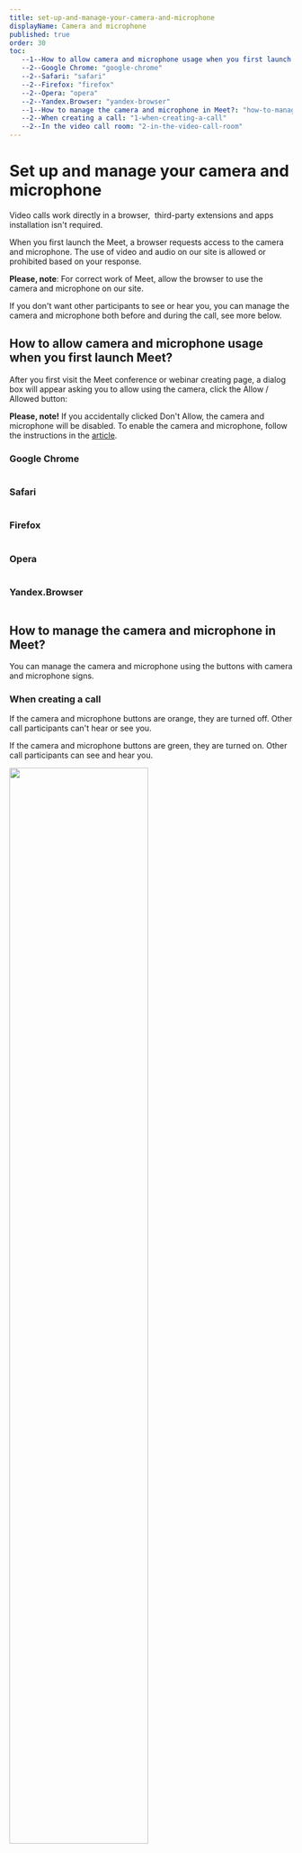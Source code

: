 ```yaml
---
title: set-up-and-manage-your-camera-and-microphone
displayName: Camera and microphone
published: true
order: 30
toc:
   --1--How to allow camera and microphone usage when you first launch Meet?: "how-to-allow-camera-and-microphone-usage-when-you-first-launch-meet"
   --2--Google Chrome: "google-chrome"
   --2--Safari: "safari"
   --2--Firefox: "firefox"
   --2--Opera: "opera"
   --2--Yandex.Browser: "yandex-browser"
   --1--How to manage the camera and microphone in Meet?: "how-to-manage-the-camera-and-microphone-in-meet"
   --2--When creating a call: "1-when-creating-a-call"
   --2--In the video call room: "2-in-the-video-call-room"
---
```

# Set up and manage your camera and microphone

Video calls work directly in a browser,  third-party extensions and apps installation isn't required.

When you first launch the Meet, a browser requests access to the camera and microphone. The use of video and audio on our site is allowed or prohibited based on your response.

**Please, note**: For correct work of Meet, allow the browser to use the camera and microphone on our site.

If you don't want other participants to see or hear you, you can manage the camera and microphone both before and during the call, see more below.

## How to allow camera and microphone usage when you first launch Meet?

After you first visit the Meet conference or webinar creating page, a dialog box will appear asking you to allow using the camera, click the Allow / Allowed button:

**Please, note!** If you accidentally clicked Don't Allow, the camera and microphone will be disabled. To enable the camera and microphone, follow the instructions in the <a href="https://gcore.com/docs/streaming/troubleshooting/meet-issues/fix-the-camera-or-microphone-if-they-do-not-work" target="_blank">article</a>.

### Google Chrome

<img src="https://support.gcore.com/hc/article_attachments/360013193838/_______________________.png" alt="">

### Safari

<img src="https://support.gcore.com/hc/article_attachments/360013112817/Safari_fullscreen.png" alt="">

### Firefox

<img src="https://support.gcore.com/hc/article_attachments/360013112877/firefox_allow__1_.png" alt="">

### Opera

<img src="https://support.gcore.com/hc/article_attachments/360013112897/opera_allow.png" alt="">

### Yandex.Browser

<img src="https://support.gcore.com/hc/article_attachments/360013113037/Yandex_______________.png" alt="">

## How to manage the camera and microphone in Meet?

You can manage the camera and microphone using the buttons with camera and microphone signs.

### When creating a call

If the camera and microphone buttons are orange, they are turned off. Other call participants can't hear or see you.

If the camera and microphone buttons are green, they are turned on. Other call participants can see and hear you.

<img src="https://support.gcore.com/hc/article_attachments/360013113157/_____________________________.png" alt="" width="70%">

When the camera and microphone are turned on, it is possible to select the required video and sound sources.

To select a video source, click on the arrow to expand the list of available cameras:

<img src="https://support.gcore.com/hc/article_attachments/360013113397/____________________.png" alt="" width="70%">

To select a sound source, click on the arrow to expand the list of available microphones:

<img src="https://support.gcore.com/hc/article_attachments/360013113417/_______________________.png" alt="" width="70%">

### In the video call room

If the camera and microphone buttons are blue, they are turned off. Other call participants can't hear you or see you.

If the camera and microphone buttons are green, they are turned on. Other call participants can see and hear you.

<img src="https://support.gcore.com/hc/article_attachments/360013113517/________________________________.png" alt="" width="70%">

In the mobile version of Meet, you can change the camera during a call. The camera change button is located to the right of the camera button.

If the camera change button is green, the main camera is on.

<img src="https://support.gcore.com/hc/article_attachments/360013110717/meet________________.jpg" alt="" width="254">

If the camera change button is blue, the front camera is on.

<img src="https://support.gcore.com/hc/article_attachments/360013191738/meet_______.png" alt="" width="253">